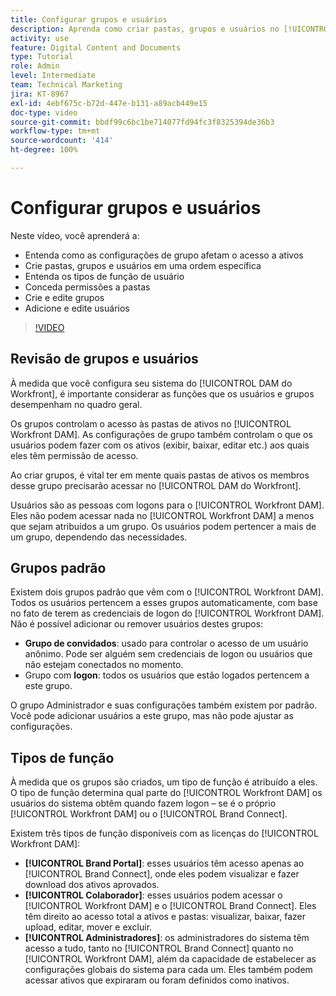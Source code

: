 ```yaml
---
title: Configurar grupos e usuários
description: Aprenda como criar pastas, grupos e usuários no [!UICONTROL Workfront DAM]. Entenda os tipos de funções do usuário e conceda permissões às pastas.
activity: use
feature: Digital Content and Documents
type: Tutorial
role: Admin
level: Intermediate
team: Technical Marketing
jira: KT-8967
exl-id: 4ebf675c-b72d-447e-b131-a89acb449e15
doc-type: video
source-git-commit: bbdf99c6bc1be714077fd94fc3f8325394de36b3
workflow-type: tm+mt
source-wordcount: '414'
ht-degree: 100%

---
```


# Configurar grupos e usuários

Neste vídeo, você aprenderá a:

* Entenda como as configurações de grupo afetam o acesso a ativos
* Crie pastas, grupos e usuários em uma ordem específica
* Entenda os tipos de função de usuário
* Conceda permissões a pastas
* Crie e edite grupos
* Adicione e edite usuários

>[!VIDEO](https://video.tv.adobe.com/v/335230/?quality=12&learn=on&enablevpops=1)

## Revisão de grupos e usuários

À medida que você configura seu sistema do [!UICONTROL DAM do Workfront], é importante considerar as funções que os usuários e grupos desempenham no quadro geral.

Os grupos controlam o acesso às pastas de ativos no [!UICONTROL Workfront DAM]. As configurações de grupo também controlam o que os usuários podem fazer com os ativos (exibir, baixar, editar etc.) aos quais eles têm permissão de acesso.

Ao criar grupos, é vital ter em mente quais pastas de ativos os membros desse grupo precisarão acessar no [!UICONTROL DAM do Workfront].

Usuários são as pessoas com logons para o [!UICONTROL Workfront DAM]. Eles não podem acessar nada no [!UICONTROL Workfront DAM] a menos que sejam atribuídos a um grupo. Os usuários podem pertencer a mais de um grupo, dependendo das necessidades.

## Grupos padrão

Existem dois grupos padrão que vêm com o [!UICONTROL Workfront DAM]. Todos os usuários pertencem a esses grupos automaticamente, com base no fato de terem as credenciais de logon do [!UICONTROL Workfront DAM]. Não é possível adicionar ou remover usuários destes grupos:

* **Grupo de convidados**: usado para controlar o acesso de um usuário anônimo. Pode ser alguém sem credenciais de logon ou usuários que não estejam conectados no momento.
* Grupo com **logon**: todos os usuários que estão logados pertencem a este grupo.

O grupo Administrador e suas configurações também existem por padrão. Você pode adicionar usuários a este grupo, mas não pode ajustar as configurações.

## Tipos de função

À medida que os grupos são criados, um tipo de função é atribuído a eles. O tipo de função determina qual parte do [!UICONTROL Workfront DAM] os usuários do sistema obtêm quando fazem logon – se é o próprio [!UICONTROL Workfront DAM] ou o [!UICONTROL Brand Connect].

Existem três tipos de função disponíveis com as licenças do [!UICONTROL Workfront DAM]:

* **[!UICONTROL Brand Portal]**: esses usuários têm acesso apenas ao [!UICONTROL Brand Connect], onde eles podem visualizar e fazer download dos ativos aprovados.
* **[!UICONTROL Colaborador]**: esses usuários podem acessar o [!UICONTROL Workfront DAM] e o [!UICONTROL Brand Connect]. Eles têm direito ao acesso total a ativos e pastas: visualizar, baixar, fazer upload, editar, mover e excluir.
* **[!UICONTROL Administradores]**: os administradores do sistema têm acesso a tudo, tanto no [!UICONTROL Brand Connect] quanto no [!UICONTROL Workfront DAM], além da capacidade de estabelecer as configurações globais do sistema para cada um. Eles também podem acessar ativos que expiraram ou foram definidos como inativos.

<!-- 
Learn more graphic & documentation article link, below
* Understanding the difference between Workfront licenses and Workfront DAM role types
* -->
